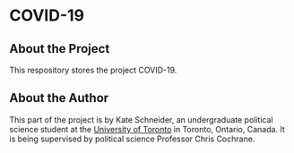 # COVID-19

## About the Project

This respository stores the project COVID-19.

## About the Author

This part of the project is by Kate Schneider, an undergraduate political science student at the [University of Toronto](https://www.politics.utoronto.ca) in Toronto, Ontario, Canada. It is being supervised by political science Professor Chris Cochrane.
